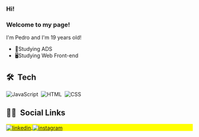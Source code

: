 ### Hi! 
### Welcome to my page!<br>
I'm Pedro and I'm 19 years old!

- 🌱Studying ADS<br>
- 🖥Studying Web Front-end 


## 🛠 &nbsp;Tech 

![JavaScript](https://img.shields.io/badge/-JavaScript-05122A?style=flat&logo=javascript)&nbsp;
![HTML](https://img.shields.io/badge/-HTML-05122A?style=flat&logo=HTML5)&nbsp;
![CSS](https://img.shields.io/badge/-CSS-05122A?style=flat&logo=CSS3&logoColor=1572B6)&nbsp;


## 🧑🏽 &nbsp;Social Links

<p align="left" style="background:yellow">
<a href="https://linkedin.com/in/pedro-ceolato-81534a214/" target="_blank">
  <img align="center" src="https://img.shields.io/badge/-Pedro Ceolato-05122A?style=flat&logo=linkedin" alt="linkedin"/>
</a>
<a href="https://instagram.com/pceolatoo" target="_blank">
 <img align="center" src="https://img.shields.io/badge/-pceolatoo-05122A?style=flat&logo=instagram" alt="instagram"/>
</a>
</p>
